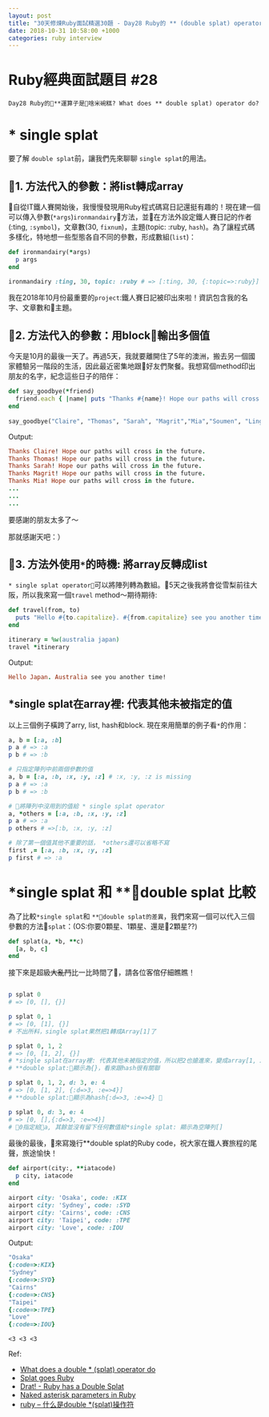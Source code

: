 ```yaml
---
layout: post
title: "30天修煉Ruby面試精選30題 - Day28 Ruby的 ** (double splat) operator"
date: 2018-10-31 10:58:00 +1000
categories: ruby interview
---
```


# Ruby經典面試題目 #28

`Day28 Ruby的**運算子是啥米碗糕? What does ** double splat) operator do?`

# * single splat

要了解 `double splat`前，讓我們先來聊聊 `single splat`的用法。

## 1. 方法代入的參數：將list轉成array

自從IT鐵人賽開始後，我慢慢發現用Ruby程式碼寫日記還挺有趣的！現在建一個可以傳入參數(`*args`)`ironmandairy`方法，並在方法外設定鐵人賽日記的作者(:ting, `:symbol`)，文章數(30, `fixnum`)，主題(topic: :ruby, `hash`)。為了讓程式碼多樣化，特地想一些型態各自不同的參數，形成數組(`list`)：

```ruby
def ironmandairy(*args)
  p args
end

ironmandairy :ting, 30, topic: :ruby # => [:ting, 30, {:topic=>:ruby}]
```

我在2018年10月份最重要的`project`:鐵人賽日記被印出來啦！資訊包含我的名字、文章數和主題。

## 2. 方法代入的參數：用block輸出多個值

今天是10月的最後一天了。再過5天，我就要離開住了5年的澳洲，搬去另一個國家體驗另一階段的生活，因此最近密集地跟好友們聚餐。我想寫個method印出朋友的名字，紀念這些日子的陪伴：

```ruby
def say_goodbye(*friend)
  friend.each { |name| puts "Thanks #{name}! Hope our paths will cross in the future." }
end
 
say_goodbye("Claire", "Thomas", "Sarah", "Magrit","Mia","Soumen", "Ling")
```

Output:

```ruby
Thanks Claire! Hope our paths will cross in the future.
Thanks Thomas! Hope our paths will cross in the future.
Thanks Sarah! Hope our paths will cross in the future.
Thanks Magrit! Hope our paths will cross in the future.
Thanks Mia! Hope our paths will cross in the future.
...
...
...

```

要感謝的朋友太多了～

那就感謝天吧：）

## 3. 方法外使用`*`的時機: 將array反轉成list

`* single splat operator`可以將陣列轉為數組。5天之後我將會從雪梨前往大阪，所以我來寫一個`travel` method～期待期待:

```ruby
def travel(from, to)
  puts "Hello #{to.capitalize}. #{from.capitalize} see you another time!"
end

itinerary = %w(australia japan)
travel *itinerary
```

Output:

```ruby
Hello Japan. Australia see you another time!
```

## *single splat在array裡: 代表其他未被指定的值

以上三個例子橫跨了arry, list, hash和block. 現在來用簡單的例子看`*`的作用：

```ruby
a, b = [:a, :b]
p a # => :a
p b # => :b

# 只指定陣列中前兩個參數的值
a, b = [:a, :b, :x, :y, :z] # :x, :y, :z is missing
p a # => :a
p b # => :b

# 將陣列中沒用到的值給 * single splat operator
a, *others = [:a, :b, :x, :y, :z] 
p a # => :a
p others # =>[:b, :x, :y, :z]

# 除了第一個值其他不重要的話， *others還可以省略不寫
first ,= [:a, :b, :x, :y, :z]
p first # => :a
```

# *single splat 和 **double splat 比較

為了比較`*single splat`和 `**double splat的差異`，我們來寫一個可以代入三個參數的方法`splat`：(OS:你要0顆星、1顆星、還是2顆星??)

```ruby
def splat(a, *b, **c)
  [a, b, c]
end
```

接下來是超級~~大亂鬥~~比一比時間了，請各位客倌仔細瞧瞧！

```ruby

p splat 0
# => [0, [], {}]

p splat 0, 1
# => [0, [1], {}]
# 不出所料，single splat果然把1轉成Array[1]了

p splat 0, 1, 2
# => [0, [1, 2], {}]
# *single splat在array裡: 代表其他未被指定的值，所以把2也搶進來，變成array[1, 2]
# **double splat:顯示為{}，看來跟hash很有關聯

p splat 0, 1, 2, d: 3, e: 4
# => [0, [1, 2], {:d=>3, :e=>4}]
# **double splat:顯示為hash{:d=>3, :e=>4} 

p splat 0, d: 3, e: 4
# => [0, [],{:d=>3, :e=>4}]
# 0指定給a, 其餘並沒有留下任何數值給*single splat: 顯示為空陣列[]
```

最後的最後，來寫幾行**double splat的Ruby code，祝大家在鐵人賽旅程的尾聲，旅途愉快！

```ruby
def airport(city:, **iatacode)
  p city, iatacode
end

airport city: 'Osaka', code: :KIX
airport city: 'Sydney', code: :SYD
airport city: 'Cairns', code: :CNS
airport city: 'Taipei', code: :TPE
airport city: 'Love', code: :IOU
```

Output:

```ruby
"Osaka"
{:code=>:KIX}
"Sydney"
{:code=>:SYD}
"Cairns"
{:code=>:CNS}
"Taipei"
{:code=>:TPE}
"Love"
{:code=>:IOU}
```

`<3 <3 <3`

Ref:

* [What does a double * (splat) operator do](https://stackoverflow.com/questions/18289152/what-does-a-double-splat-operator-do)
* [Splat goes Ruby](https://dev.firmafon.dk/blog/splat-goes-ruby/)
* [Drat! - Ruby has a Double Splat](https://dev.firmafon.dk/blog/drat-ruby-has-a-double-splat/)
* [Naked asterisk parameters in Ruby](http://andrewberls.com/blog/post/naked-asterisk-parameters-in-ruby)
* [ruby – 什么是double *(splat)操作符](https://codeday.me/bug/20170531/18871.html)